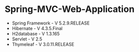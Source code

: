 # Spring-MVC-Web-Application

* Spring Framework - V 5.2.9.RELEASE
* Hibernate - V 4.3.5.Final
* H2database - V 1.3.165
* Servlet - V 2.5
* Thymeleaf - V 3.0.11.RELEASE
